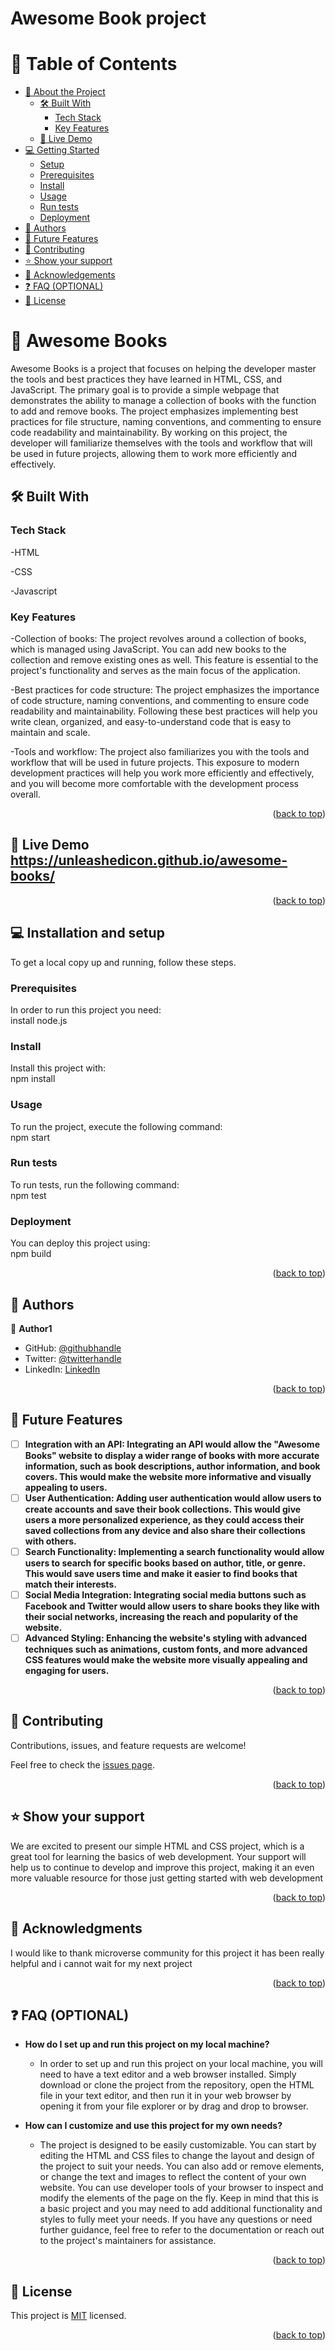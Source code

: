 # Awesome Book project
<a name="readme-top"></a>

<!--
HOW TO USE:
This is an example of how you may give instructions on setting up your project locally.

Modify this file to match your project and remove sections that don't apply.

REQUIRED SECTIONS:
- Table of Contents
- About the Project
  - Built With
  - Live Demo
- Getting Started
- Authors
- Future Features
- Contributing
- Show your support
- Acknowledgements
- License

OPTIONAL SECTIONS:
- FAQ

After you're finished please remove all the comments and instructions!
-->


<!-- TABLE OF CONTENTS -->

# 📗 Table of Contents

- [📖 About the Project](#about-project)
  - [🛠 Built With](#built-with)
    - [Tech Stack](#tech-stack)
    - [Key Features](#key-features)
  - [🚀 Live Demo](#live-demo)
- [💻 Getting Started](#getting-started)
  - [Setup](#setup)
  - [Prerequisites](#prerequisites)
  - [Install](#install)
  - [Usage](#usage)
  - [Run tests](#run-tests)
  - [Deployment](#triangular_flag_on_post-deployment)
- [👥 Authors](#authors)
- [🔭 Future Features](#future-features)
- [🤝 Contributing](#contributing)
- [⭐️ Show your support](#support)
- [🙏 Acknowledgements](#acknowledgements)
- [❓ FAQ (OPTIONAL)](#faq)
- [📝 License](#license)

<!-- PROJECT DESCRIPTION -->

# 📖 Awesome Books <a name="about-project"></a>


Awesome Books is a project that focuses on helping the developer master the tools and best practices they have learned in HTML, CSS, and JavaScript. The primary goal is to provide a simple webpage that demonstrates the ability to manage a collection of books with the function to add and remove books. The project emphasizes implementing best practices for file structure, naming conventions, and commenting to ensure code readability and maintainability. By working on this project, the developer will familiarize themselves with the tools and workflow that will be used in future projects, allowing them to work more efficiently and effectively.

## 🛠 Built With <a name="built-with"></a>

### Tech Stack <a name="tech-stack"></a>
-HTML

-CSS

-Javascript


<!-- Features -->

### Key Features <a name="key-features"></a>


-Collection of books: The project revolves around a collection of books, which is managed using JavaScript. You can add new books to the collection and remove existing ones as well. This feature is essential to the project's functionality and serves as the main focus of the application.

-Best practices for code structure: The project emphasizes the importance of code structure, naming conventions, and commenting to ensure code readability and maintainability. Following these best practices will help you write clean, organized, and easy-to-understand code that is easy to maintain and scale.

-Tools and workflow: The project also familiarizes you with the tools and workflow that will be used in future projects. This exposure to modern development practices will help you work more efficiently and effectively, and you will become more comfortable with the development process overall.

<p align="right">(<a href="#readme-top">back to top</a>)</p>

<!-- LIVE DEMO -->

## 🚀 Live Demo <a name="live-demo">https://unleashedicon.github.io/awesome-books/</a>


<p align="right">(<a href="#readme-top">back to top</a>)</p>

<!-- GETTING STARTED -->

## 💻 Installation and setup <a name="getting-started"></a>


To get a local copy up and running, follow these steps.

### Prerequisites

<p>In order to run this project you need:
  <br> install node.js <p>
<!--
Example command:

```sh
 gem install rails
```
 -->

### Setup

<p>Clone this repository to your desired folder: <br>git clone https://github.com/Unleashedicon/awesome-books.git<p>

<!--
Example commands:

```sh
  cd Hello-Microverse
  git clone git@github.com:Unleashedicon/Hello-Microverse.git
```
--->

### Install

<p>Install this project with: <br> npm install<p>

<!--
Example command:

```sh
  cd Hello-microverse
  gem install
```
--->

### Usage

<p>To run the project, execute the following command:<br> npm start<p>

<!--
Example command:

```sh
  rails server
```
--->

### Run tests

<p>To run tests, run the following command: <br> npm test<p>

<!--
Example command:

```sh
  bin/rails test test/models/article_test.rb
```
--->

### Deployment

<p>You can deploy this project using: <br>npm build<p>

<!--
Example:

```sh

```
 -->

<p align="right">(<a href="#readme-top">back to top</a>)</p>

<!-- AUTHORS -->

## 👥 Authors <a name="authors"></a>


👤 **Author1**

- GitHub: [@githubhandle](https://github.com/Unleashedicon)
- Twitter: [@twitterhandle](https://twitter.com/KipkuruiKelvin3e)
- LinkedIn: [LinkedIn](https://www.linkedin.com/in/kelvin-kipkurui-7b50b8252/)

<p align="right">(<a href="#readme-top">back to top</a>)</p>


<!-- FUTURE FEATURES -->

## 🔭 Future Features <a name="future-features"></a>

- [ ] **Integration with an API: Integrating an API would allow the "Awesome Books" website to display a wider range of books with more accurate information, such as book descriptions, author information, and book covers. This would make the website more informative and visually appealing to users.**
- [ ] **User Authentication: Adding user authentication would allow users to create accounts and save their book collections. This would give users a more personalized experience, as they could access their saved collections from any device and also share their collections with others.**
- [ ] **Search Functionality: Implementing a search functionality would allow users to search for specific books based on author, title, or genre. This would save users time and make it easier to find books that match their interests.**
- [ ] **Social Media Integration: Integrating social media buttons such as Facebook and Twitter would allow users to share books they like with their social networks, increasing the reach and popularity of the website.**
- [ ] **Advanced Styling: Enhancing the website's styling with advanced techniques such as animations, custom fonts, and more advanced CSS features would make the website more visually appealing and engaging for users.**

<p align="right">(<a href="#readme-top">back to top</a>)</p>

<!-- CONTRIBUTING -->

## 🤝 Contributing <a name="contributing"></a>

Contributions, issues, and feature requests are welcome!

Feel free to check the [issues page](../../issues/).

<p align="right">(<a href="#readme-top">back to top</a>)</p>

<!-- SUPPORT -->

## ⭐️ Show your support <a name="support"></a>


We are excited to present our simple HTML and CSS project, which is a great tool for learning the basics of web development. Your support will help us to continue to develop and improve this project, making it an even more valuable resource for those just getting started with web development

<p align="right">(<a href="#readme-top">back to top</a>)</p>

<!-- ACKNOWLEDGEMENTS -->

## 🙏 Acknowledgments <a name="acknowledgements"></a>

I would like to thank microverse community for this project it has been really helpful and i cannot wait for my next project

<p align="right">(<a href="#readme-top">back to top</a>)</p>

<!-- FAQ (optional) -->

## ❓ FAQ (OPTIONAL) <a name="faq"></a>

- **How do I set up and run this project on my local machine?**

  - In order to set up and run this project on your local machine, you will need to have a text editor and a web browser installed. Simply download or clone the project from the repository, open the HTML file in your text editor, and then run it in your web browser by opening it from your file explorer or by drag and drop to browser.

- **How can I customize and use this project for my own needs?**

  - The project is designed to be easily customizable. You can start by editing the HTML and CSS files to change the layout and design of the project to suit your needs. You can also add or remove elements, or change the text and images to reflect the content of your own website. You can use developer tools of your browser to inspect and modify the elements of the page on the fly. Keep in mind that this is a basic project and you may need to add additional functionality and styles to fully meet your needs. If you have any questions or need further guidance, feel free to refer to the documentation or reach out to the project's maintainers for assistance.

<p align="right">(<a href="#readme-top">back to top</a>)</p>


<!-- LICENSE -->

## 📝 License <a name="license"></a>

This project is [MIT](./license) licensed.


<p align="right">(<a href="#readme-top">back to top</a>)</p>
